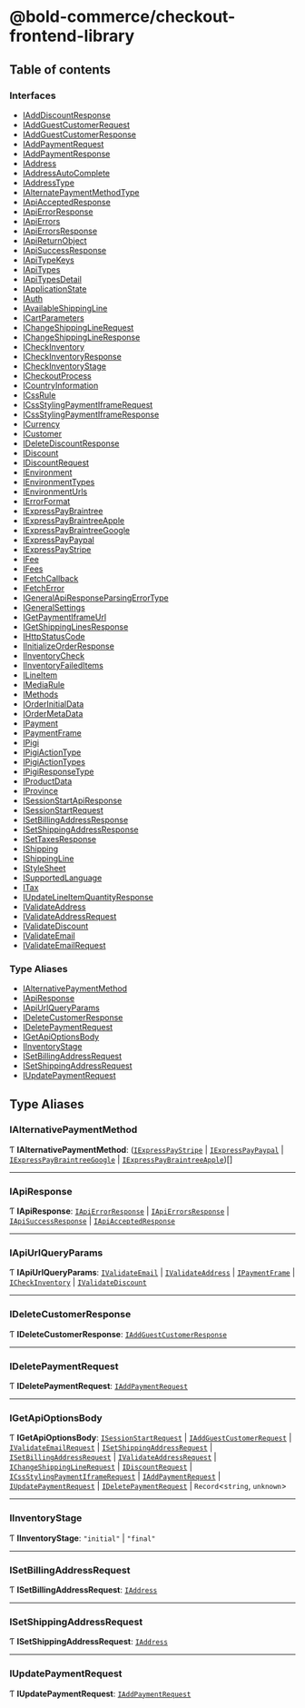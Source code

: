 # @bold-commerce/checkout-frontend-library

## Table of contents

### Interfaces

- [IAddDiscountResponse](interfaces/IAddDiscountResponse.md)
- [IAddGuestCustomerRequest](interfaces/IAddGuestCustomerRequest.md)
- [IAddGuestCustomerResponse](interfaces/IAddGuestCustomerResponse.md)
- [IAddPaymentRequest](interfaces/IAddPaymentRequest.md)
- [IAddPaymentResponse](interfaces/IAddPaymentResponse.md)
- [IAddress](interfaces/IAddress.md)
- [IAddressAutoComplete](interfaces/IAddressAutoComplete.md)
- [IAddressType](interfaces/IAddressType.md)
- [IAlternatePaymentMethodType](interfaces/IAlternatePaymentMethodType.md)
- [IApiAcceptedResponse](interfaces/IApiAcceptedResponse.md)
- [IApiErrorResponse](interfaces/IApiErrorResponse.md)
- [IApiErrors](interfaces/IApiErrors.md)
- [IApiErrorsResponse](interfaces/IApiErrorsResponse.md)
- [IApiReturnObject](interfaces/IApiReturnObject.md)
- [IApiSuccessResponse](interfaces/IApiSuccessResponse.md)
- [IApiTypeKeys](interfaces/IApiTypeKeys.md)
- [IApiTypes](interfaces/IApiTypes.md)
- [IApiTypesDetail](interfaces/IApiTypesDetail.md)
- [IApplicationState](interfaces/IApplicationState.md)
- [IAuth](interfaces/IAuth.md)
- [IAvailableShippingLine](interfaces/IAvailableShippingLine.md)
- [ICartParameters](interfaces/ICartParameters.md)
- [IChangeShippingLineRequest](interfaces/IChangeShippingLineRequest.md)
- [IChangeShippingLineResponse](interfaces/IChangeShippingLineResponse.md)
- [ICheckInventory](interfaces/ICheckInventory.md)
- [ICheckInventoryResponse](interfaces/ICheckInventoryResponse.md)
- [ICheckInventoryStage](interfaces/ICheckInventoryStage.md)
- [ICheckoutProcess](interfaces/ICheckoutProcess.md)
- [ICountryInformation](interfaces/ICountryInformation.md)
- [ICssRule](interfaces/ICssRule.md)
- [ICssStylingPaymentIframeRequest](interfaces/ICssStylingPaymentIframeRequest.md)
- [ICssStylingPaymentIframeResponse](interfaces/ICssStylingPaymentIframeResponse.md)
- [ICurrency](interfaces/ICurrency.md)
- [ICustomer](interfaces/ICustomer.md)
- [IDeleteDiscountResponse](interfaces/IDeleteDiscountResponse.md)
- [IDiscount](interfaces/IDiscount.md)
- [IDiscountRequest](interfaces/IDiscountRequest.md)
- [IEnvironment](interfaces/IEnvironment.md)
- [IEnvironmentTypes](interfaces/IEnvironmentTypes.md)
- [IEnvironmentUrls](interfaces/IEnvironmentUrls.md)
- [IErrorFormat](interfaces/IErrorFormat.md)
- [IExpressPayBraintree](interfaces/IExpressPayBraintree.md)
- [IExpressPayBraintreeApple](interfaces/IExpressPayBraintreeApple.md)
- [IExpressPayBraintreeGoogle](interfaces/IExpressPayBraintreeGoogle.md)
- [IExpressPayPaypal](interfaces/IExpressPayPaypal.md)
- [IExpressPayStripe](interfaces/IExpressPayStripe.md)
- [IFee](interfaces/IFee.md)
- [IFees](interfaces/IFees.md)
- [IFetchCallback](interfaces/IFetchCallback.md)
- [IFetchError](interfaces/IFetchError.md)
- [IGeneralApiResponseParsingErrorType](interfaces/IGeneralApiResponseParsingErrorType.md)
- [IGeneralSettings](interfaces/IGeneralSettings.md)
- [IGetPaymentIframeUrl](interfaces/IGetPaymentIframeUrl.md)
- [IGetShippingLinesResponse](interfaces/IGetShippingLinesResponse.md)
- [IHttpStatusCode](interfaces/IHttpStatusCode.md)
- [IInitializeOrderResponse](interfaces/IInitializeOrderResponse.md)
- [IInventoryCheck](interfaces/IInventoryCheck.md)
- [IInventoryFailedItems](interfaces/IInventoryFailedItems.md)
- [ILineItem](interfaces/ILineItem.md)
- [IMediaRule](interfaces/IMediaRule.md)
- [IMethods](interfaces/IMethods.md)
- [IOrderInitialData](interfaces/IOrderInitialData.md)
- [IOrderMetaData](interfaces/IOrderMetaData.md)
- [IPayment](interfaces/IPayment.md)
- [IPaymentFrame](interfaces/IPaymentFrame.md)
- [IPigi](interfaces/IPigi.md)
- [IPigiActionType](interfaces/IPigiActionType.md)
- [IPigiActionTypes](interfaces/IPigiActionTypes.md)
- [IPigiResponseType](interfaces/IPigiResponseType.md)
- [IProductData](interfaces/IProductData.md)
- [IProvince](interfaces/IProvince.md)
- [ISessionStartApiResponse](interfaces/ISessionStartApiResponse.md)
- [ISessionStartRequest](interfaces/ISessionStartRequest.md)
- [ISetBillingAddressResponse](interfaces/ISetBillingAddressResponse.md)
- [ISetShippingAddressResponse](interfaces/ISetShippingAddressResponse.md)
- [ISetTaxesResponse](interfaces/ISetTaxesResponse.md)
- [IShipping](interfaces/IShipping.md)
- [IShippingLine](interfaces/IShippingLine.md)
- [IStyleSheet](interfaces/IStyleSheet.md)
- [ISupportedLanguage](interfaces/ISupportedLanguage.md)
- [ITax](interfaces/ITax.md)
- [IUpdateLineItemQuantityResponse](interfaces/IUpdateLineItemQuantityResponse.md)
- [IValidateAddress](interfaces/IValidateAddress.md)
- [IValidateAddressRequest](interfaces/IValidateAddressRequest.md)
- [IValidateDiscount](interfaces/IValidateDiscount.md)
- [IValidateEmail](interfaces/IValidateEmail.md)
- [IValidateEmailRequest](interfaces/IValidateEmailRequest.md)

### Type Aliases

- [IAlternativePaymentMethod](modules.md#ialternativepaymentmethod)
- [IApiResponse](modules.md#iapiresponse)
- [IApiUrlQueryParams](modules.md#iapiurlqueryparams)
- [IDeleteCustomerResponse](modules.md#ideletecustomerresponse)
- [IDeletePaymentRequest](modules.md#ideletepaymentrequest)
- [IGetApiOptionsBody](modules.md#igetapioptionsbody)
- [IInventoryStage](modules.md#iinventorystage)
- [ISetBillingAddressRequest](modules.md#isetbillingaddressrequest)
- [ISetShippingAddressRequest](modules.md#isetshippingaddressrequest)
- [IUpdatePaymentRequest](modules.md#iupdatepaymentrequest)

## Type Aliases

### IAlternativePaymentMethod

Ƭ **IAlternativePaymentMethod**: ([`IExpressPayStripe`](interfaces/IExpressPayStripe.md) \| [`IExpressPayPaypal`](interfaces/IExpressPayPaypal.md) \| [`IExpressPayBraintreeGoogle`](interfaces/IExpressPayBraintreeGoogle.md) \| [`IExpressPayBraintreeApple`](interfaces/IExpressPayBraintreeApple.md))[]

___

### IApiResponse

Ƭ **IApiResponse**: [`IApiErrorResponse`](interfaces/IApiErrorResponse.md) \| [`IApiErrorsResponse`](interfaces/IApiErrorsResponse.md) \| [`IApiSuccessResponse`](interfaces/IApiSuccessResponse.md) \| [`IApiAcceptedResponse`](interfaces/IApiAcceptedResponse.md)

___

### IApiUrlQueryParams

Ƭ **IApiUrlQueryParams**: [`IValidateEmail`](interfaces/IValidateEmail.md) \| [`IValidateAddress`](interfaces/IValidateAddress.md) \| [`IPaymentFrame`](interfaces/IPaymentFrame.md) \| [`ICheckInventory`](interfaces/ICheckInventory.md) \| [`IValidateDiscount`](interfaces/IValidateDiscount.md)

___

### IDeleteCustomerResponse

Ƭ **IDeleteCustomerResponse**: [`IAddGuestCustomerResponse`](interfaces/IAddGuestCustomerResponse.md)

___

### IDeletePaymentRequest

Ƭ **IDeletePaymentRequest**: [`IAddPaymentRequest`](interfaces/IAddPaymentRequest.md)

___

### IGetApiOptionsBody

Ƭ **IGetApiOptionsBody**: [`ISessionStartRequest`](interfaces/ISessionStartRequest.md) \| [`IAddGuestCustomerRequest`](interfaces/IAddGuestCustomerRequest.md) \| [`IValidateEmailRequest`](interfaces/IValidateEmailRequest.md) \| [`ISetShippingAddressRequest`](modules.md#isetshippingaddressrequest) \| [`ISetBillingAddressRequest`](modules.md#isetbillingaddressrequest) \| [`IValidateAddressRequest`](interfaces/IValidateAddressRequest.md) \| [`IChangeShippingLineRequest`](interfaces/IChangeShippingLineRequest.md) \| [`IDiscountRequest`](interfaces/IDiscountRequest.md) \| [`ICssStylingPaymentIframeRequest`](interfaces/ICssStylingPaymentIframeRequest.md) \| [`IAddPaymentRequest`](interfaces/IAddPaymentRequest.md) \| [`IUpdatePaymentRequest`](modules.md#iupdatepaymentrequest) \| [`IDeletePaymentRequest`](modules.md#ideletepaymentrequest) \| `Record`<`string`, `unknown`\>

___

### IInventoryStage

Ƭ **IInventoryStage**: ``"initial"`` \| ``"final"``

___

### ISetBillingAddressRequest

Ƭ **ISetBillingAddressRequest**: [`IAddress`](interfaces/IAddress.md)

___

### ISetShippingAddressRequest

Ƭ **ISetShippingAddressRequest**: [`IAddress`](interfaces/IAddress.md)

___

### IUpdatePaymentRequest

Ƭ **IUpdatePaymentRequest**: [`IAddPaymentRequest`](interfaces/IAddPaymentRequest.md)
